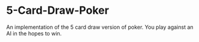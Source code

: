 # 5-Card-Draw-Poker

An implementation of the 5 card draw version of poker. You play against an AI in the hopes to win.
